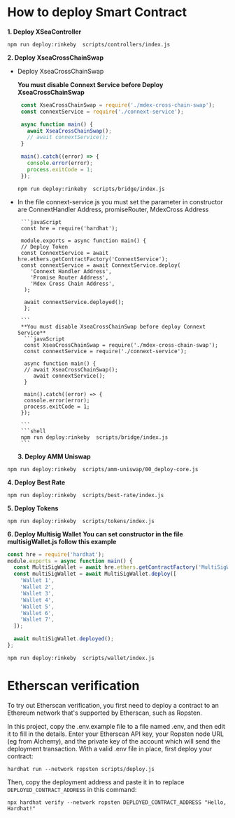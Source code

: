 # How to deploy Smart Contract

**1. Deploy XSeaController**

```shell
npm run deploy:rinkeby  scripts/controllers/index.js
```

**2. Deploy XseaCrossChainSwap**

- Deploy XseaCrossChainSwap

  **You must disable Connext Service before Deploy XseaCrossChainSwap**

  ```javaScript
   const XseaCrossChainSwap = require('./mdex-cross-chain-swap');
   const connextService = require('./connext-service');

   async function main() {
     await XseaCrossChainSwap();
     // await connextService();
   }

   main().catch((error) => {
     console.error(error);
     process.exitCode = 1;
   });

  ```

  ```shell
  npm run deploy:rinkeby  scripts/bridge/index.js
  ```

- In the file connext-service.js you must set the parameter in constructor are ConnextHandler Address, promiseRouter, MdexCross Address

       ```javaScript
       const hre = require('hardhat');

       module.exports = async function main() {
       // Deploy Token
       const ConnextService = await hre.ethers.getContractFactory('ConnextService');
       const connextService = await ConnextService.deploy(
          'Connext Handler Address',
          'Promise Router Address',
          'Mdex Cross Chain Address',
        );

        await connextService.deployed();
        };

       ```
       **You must disable XseaCrossChainSwap before deploy Connext Service**
        ```javaScript
        const XseaCrossChainSwap = require('./mdex-cross-chain-swap');
        const connextService = require('./connext-service');

        async function main() {
        // await XseaCrossChainSwap();
           await connextService();
        }

        main().catch((error) => {
        console.error(error);
        process.exitCode = 1;
       });

       ```
       ```shell
       npm run deploy:rinkeby  scripts/bridge/index.js
       ```

  **3. Deploy AMM Uniswap**

```shell
npm run deploy:rinkeby  scripts/amm-uniswap/00_deploy-core.js
```

**4. Deploy Best Rate**

```shell
npm run deploy:rinkeby  scripts/best-rate/index.js
```

**5. Deploy Tokens**

```shell
npm run deploy:rinkeby  scripts/tokens/index.js
```

**6. Deploy Multisig Wallet**
**You can set constructor in the file multisigWallet.js follow this example**

```javaScript
const hre = require('hardhat');
module.exports = async function main() {
  const MultiSigWallet = await hre.ethers.getContractFactory('MultiSigWallet');
  const multiSigWallet = await MultiSigWallet.deploy([
    'Wallet 1',
    'Wallet 2',
    'Wallet 3',
    'Wallet 4',
    'Wallet 5',
    'Wallet 6',
    'Wallet 7',
  ]);

  await multiSigWallet.deployed();
};

```

```shell
npm run deploy:rinkeby  scripts/wallet/index.js
```

# Etherscan verification

To try out Etherscan verification, you first need to deploy a contract to an Ethereum network that's supported by Etherscan, such as Ropsten.

In this project, copy the .env.example file to a file named .env, and then edit it to fill in the details. Enter your Etherscan API key, your Ropsten node URL (eg from Alchemy), and the private key of the account which will send the deployment transaction. With a valid .env file in place, first deploy your contract:

```shell
hardhat run --network ropsten scripts/deploy.js
```

Then, copy the deployment address and paste it in to replace `DEPLOYED_CONTRACT_ADDRESS` in this command:

```shell
npx hardhat verify --network ropsten DEPLOYED_CONTRACT_ADDRESS "Hello, Hardhat!"
```
